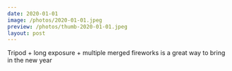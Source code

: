 ```yaml
---
date: 2020-01-01
image: /photos/2020-01-01.jpeg
preview: /photos/thumb-2020-01-01.jpeg
layout: post
---
```


Tripod + long exposure + multiple merged fireworks is a great way to bring in the new year
